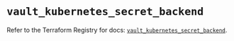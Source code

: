 # `vault_kubernetes_secret_backend`

Refer to the Terraform Registry for docs: [`vault_kubernetes_secret_backend`](https://registry.terraform.io/providers/hashicorp/vault/3.25.0/docs/resources/kubernetes_secret_backend).
